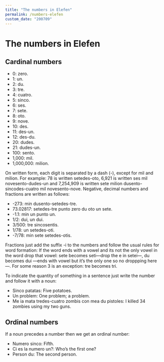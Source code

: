 ```yaml
---
title: "The numbers in Elefen"
permalink: /numbers-elefen
custom_date: "200709"
---
```


# The numbers in Elefen

## Cardinal numbers

- 0: zero.
- 1: un.
- 2: du.
- 3: tre.
- 4: cuatro.
- 5: sinco.
- 6: ses.
- 7: sete.
- 8: oto.
- 9: nove.
- 10: des.
- 11: des-un.
- 12: des-du.
- 20: dudes.
- 21: dudes-un.
- 100: sento.
- 1,000: mil.
- 1,000,000: milion.

On written form, each digit is separated by a dash (-), except for mil and milion. For example: 78 is written setedes-oto, 6,921 is written ses mil novesento-dudes-un and 7,254,909 is written sete milion dusento-sincodes-cuatro mil novesento-nove. Negative, decimal numbers and fractions are written as follows:

- -273: min dusento-setedes-tre.
- 73.02817: setedes-tre punto zero du oto un sete.
- -1.1: min un punto un.
- 1/2: dui, un dui.
- 3/500: tre sincosentis.
- 1/78: un setedes-oti.
- -7/78: min sete setedes-otis.

Fractions just add the suffix -i to the numbers and follow the usual rules for word formation: If the word ends with a vowel and its not the only vowel in the word drop that vowel: sete becomes seti—drop the e in setei—, du becomes dui —ends with vowel but it’s the only one so no droppping here—. For some reason 3 is an exception: tre becomes tri.

To indicate the quantity of something in a sentence just write the number and follow it with a noun:

- Sinco patatas: Five potatoes.
- Un problem: One problem; a problem.
- Me ia mata tredes-cuatro zombis con mea du pistoles: I killed 34 zombies using my two guns.

## Ordinal numbers

If a noun precedes a number then we get an ordinal number:

- Numero sinco: Fifth.
- Ci es la numero un?: Who’s the first one?
- Person du: The second person.
